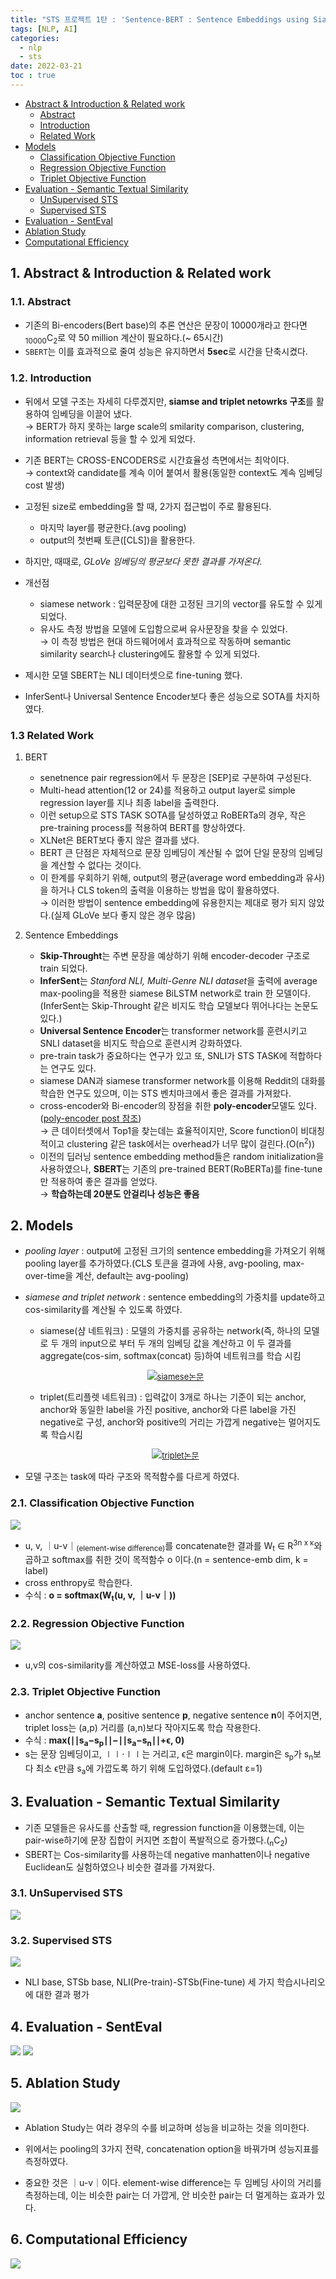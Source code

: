 ```yaml
---
title: "STS 프로젝트 1탄 : 'Sentence-BERT : Sentence Embeddings using Siamese BERT-Networks'"
tags: [NLP, AI]
categories:
  - nlp
  - sts
date: 2022-03-21
toc : true
---
```


- [Abstract & Introduction & Related work](#1-abstract--introduction--related-work)
  - [Abstract](#11-abstract)
  - [Introduction](#12-introduction)
  - [Related Work](#13-related-work)
- [Models](#2-models)
  - [Classification Objective Function](#21-classification-objective-function)
  - [Regression Objective Function](#22-regression-objective-function)
  - [Triplet Objective Function](#23-triplet-objective-function)
- [Evaluation - Semantic Textual Similarity](#3-evaluation---semantic-textual-similarity)
  - [UnSupervised STS](#31-unsupervised-sts)
  - [Supervised STS](#32-supervised-sts)
- [Evaluation - SentEval](#4-evaluation---senteval)
- [Ablation Study](#5-ablation-study)
- [Computational Efficiency](#6-computational-efficiency)

## 1. Abstract & Introduction & Related work
### 1.1. Abstract
- 기존의 Bi-encoders(Bert base)의 추론 연산은 문장이 10000개라고 한다면 <sub>10000</sub>C<sub>2</sub>로 약 50 million 계산이 필요하다.(~ 65시간)
- `SBERT`는 이를 효과적으로 줄여 성능은 유지하면서 **5sec**로 시간을 단축시켰다.

### 1.2. Introduction
- 뒤에서 모델 구조는 자세히 다루겠지만, **siamse and triplet netowrks 구조**를 활용하여 임베딩을 이끌어 냈다.  
→ BERT가 하지 못하는 large scale의 smilarity comparison, clustering, information retrieval 등을 할 수 있게 되었다.
- 기존 BERT는 CROSS-ENCODERS로 시간효율성 측면에서는 최악이다.  
→ context와 candidate를 계속 이어 붙여서 활용(동일한 context도 계속 임베딩 cost 발생)
- 고정된 size로 embedding을 할 때, 2가지 접근법이 주로 활용된다.
    - 마지막 layer를 평균한다.(avg pooling)
    - output의 첫번째 토큰([CLS])을 활용한다.
- 하지만, 때때로, *GLoVe 임베딩의 평균보다 못한 결과를 가져온다.*
- 개선점
    - siamese network : 입력문장에 대한 고정된 크기의 vector를 유도할 수 있게 되었다.
    - 유사도 측정 방법을 모델에 도입함으로써 유사문장을 찾을 수 있었다.  
    → 이 측정 방법은 현대 하드웨어에서 효과적으로 작동하며 semantic similarity search나 clustering에도 활용할 수 있게 되었다.

- 제시한 모델 SBERT는 NLI 데이터셋으로 fine-tuning 했다.
- InferSent나 Universal Sentence Encoder보다 좋은 성능으로 SOTA를 차지하였다.

### 1.3 Related Work
1. BERT
    - senetnence pair regression에서 두 문장은 [SEP]로 구분하여 구성된다.
    - Multi-head attention(12 or 24)를 적용하고 output layer로 simple regression layer를 지나 최종 label을 출력한다.
    - 이런 setup으로 STS TASK SOTA를 달성하였고 RoBERTa의 경우, 작은 pre-training process를 적용하여 BERT를 향상하였다.
    - XLNet은 BERT보다 좋지 않은 결과를 냈다.
    - BERT 큰 단점은 자체적으로 문장 임베딩이 계산될 수 없어 단일 문장의 임베딩을 계산할 수 없다는 것이다.
    - 이 한계를 우회하기 위해, output의 평균(average word embedding과 유사)을 하거나 CLS token의 출력을 이용하는 방법을 많이 활용하였다.  
    → 이러한 방법이 sentence embedding에 유용한지는 제대로 평가 되지 않았다.(실제 GLoVe 보다 좋지 않은 경우 많음)

2. Sentence Embeddings
    - **Skip-Throught**는 주변 문장을 예상하기 위해 encoder-decoder 구조로 train 되었다.
    - **InferSent**는  *Stanford NLI, Multi-Genre NLI dataset*을 출력에 average max-pooling을 적용한 siamese BiLSTM network로 train 한 모델이다. (InferSent는 Skip-Throught 같은 비지도 학습 모델보다 뛰어나다는 논문도 있다.)
    - **Universal Sentence Encoder**는 transformer network를 훈련시키고 SNLI dataset을 비지도 학습으로 훈련시켜 강화하였다.
    - pre-train task가 중요하다는 연구가 있고 또, SNLI가 STS TASK에 적합하다는 연구도 있다.
    - siamese DAN과 siamese transformer network를 이용해 Reddit의 대화를 학습한 연구도 있으며, 이는 STS 벤치마크에서 좋은 결과를 가져왔다.
    - cross-encoder와 Bi-encoder의 장점을 취한 **poly-encoder**모델도 있다.(<a href="https://taemchoi.github.io/nlp/nlp-3/">poly-encoder post 참조</a>)  
    → 큰 데이터셋에서 Top1을 찾는데는 효율적이지만, Score function이 비대칭적이고 clustering 같은 task에서는 overhead가 너무 많이 걸린다.(O(n<sup>2</sup>))
    - 이전의 딥러닝 sentence embedding method들은 random initialization을 사용하였으나, **SBERT**는 기존의 pre-trained BERT(RoBERTa)를 fine-tune만 적용하여 좋은 결과를 얻었다.  
    → **학습하는데 20분도 안걸리나 성능은 좋음**

## 2. Models
- *pooling layer* : output에 고정된 크기의 sentence embedding을 가져오기 위해 pooling layer를 추가하였다.(CLS 토큰을 결과에 사용, avg-pooling, max-over-time을 계산, default는 avg-pooling)
- *siamese and triplet network* : sentence embedding의 가중치를 update하고 cos-similarity를 계산될 수 있도록 하였다.  
    - siamese(샴 네트워크) : 모델의 가중치를 공유하는 network(즉, 하나의 모델로 두 개의 input으로 부터 두 개의 임베딩 값을 계산하고 이 두 결과를 aggregate(cos-sim, softmax(concat) 등)하여 네트워크를 학습 시킴  
    <p align='center' style="font-size:small"><img src="/img/nlp/nlp2/3.jpg"><a href="https://www.cs.cmu.edu/~rsalakhu/papers/oneshot1.pdf">siamese논문</a></p>  

    - triplet(트리플렛 네트워크) : 입력값이 3개로 하나는 기준이 되는 anchor, anchor와 동일한 label을 가진 positive, anchor와 다른 label을 가진 negative로 구성, anchor와 positive의 거리는 가깝게 negative는 멀어지도록 학습시킴  
    <p align='center' style="font-size:small"><img src="/img/nlp/nlp2/4.jpg"><a href="https://arxiv.org/pdf/1412.6622.pdf">triplet논문</a></p>

- 모델 구조는 task에 따라 구조와 목적함수를 다르게 하였다.

### 2.1. Classification Objective Function
<img src="/img/nlp/nlp2/0.jpg">

- u, v, ｜u-v｜<sub>(element-wise difference)</sub>를 concatenate한 결과를 W<sub>t</sub> ∈ R<sup>3n x κ</sup>와 곱하고 softmax를 취한 것이 목적함수 o 이다.(n = sentence-emb dim, k = label)
- cross enthropy로 학습한다.
- 수식 : **o = softmax(W<sub>t</sub>(u, v, ｜u-v｜))**

### 2.2. Regression Objective Function
<img src="/img/nlp/nlp2/2.jpg">

- u,v의 cos-similarity를 계산하였고 MSE-loss를 사용하였다.

### 2.3. Triplet Objective Function
- anchor sentence **a**, positive sentence **p**, negative sentence **n**이 주어지면, triplet loss는 (a,p) 거리를 (a,n)보다 작아지도록 학습 작용한다.
- 수식 : **max(∣∣s<sub>a</sub>​−s<sub>p</sub>​∣∣−∣∣s<sub>a</sub>​−s<sub>n</sub>∣∣+ϵ, 0)**
- s는 문장 임베딩이고, ∣∣⋅∣∣는 거리고, ϵ은 margin이다. margin은 s<sub>p</sub>가 s<sub>n</sub>보다 최소 ϵ만큼 s<sub>a</sub>에 가깝도록 하기 위해 도입하였다.(default ε=1)

## 3. Evaluation - Semantic Textual Similarity
- 기존 모델들은 유사도를 산출할 때, regression function을 이용했는데, 이는 pair-wise하기에 문장 집합이 커지면 조합이 폭발적으로 증가했다.(<sub>n</sub>C<sub>2</sub>)
- SBERT는 Cos-similarity를 사용하는데 negative manhatten이나 negative Euclidean도 실험하였으나 비슷한 결과를 가져왔다.

### 3.1. UnSupervised STS
<img src="/img/nlp/nlp2/5.jpg">

### 3.2. Supervised STS
<img src="/img/nlp/nlp2/6.jpg">

- NLI base, STSb base, NLI(Pre-train)-STSb(Fine-tune) 세 가지 학습시나리오에 대한 결과 평가

## 4. Evaluation - SentEval
<img src="/img/nlp/nlp2/7.jpg">

<img src="/img/nlp/nlp2/8.jpg">

## 5. Ablation Study
<img src="/img/nlp/nlp2/9.jpg">

- Ablation Study는 여라 경우의 수를 비교하며 성능을 비교하는 것을 의미한다.

- 위에서는 pooling의 3가지 전략, concatenation option을 바꿔가며 성능지표를 측정하였다.

- 중요한 것은 ｜u-v｜이다. element-wise difference는 두 임베딩 사이의 거리를 측정하는데, 이는 비슷한 pair는 더 가깝게, 안 비슷한 pair는 더 멀게하는 효과가 있다.

## 6. Computational Efficiency
<img src="/img/nlp/nlp2/10.jpg">